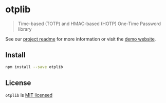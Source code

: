 # otplib

> Time-based (TOTP) and HMAC-based (HOTP) One-Time Password library

See our [project readme][project-v-readme] for more information
or visit the [demo website][project-v-site].

## Install

```bash
npm install --save otplib
```

## License

`otplib` is [MIT licensed][project-license]

[project-license]: https://github.com/yeojz/otplib/blob/master/LICENSE
[project-v-readme]: https://github.com/yeojz/otplib/blob/master/README.md
[project-v-site]: https://otplib.yeojz.com


